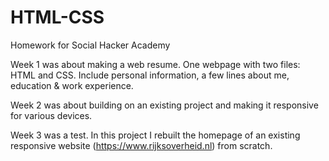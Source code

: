 # HTML-CSS
Homework for Social Hacker Academy

Week 1 was about making a web resume. One webpage with two files: HTML and CSS. Include personal information, 
a few lines about me, education & work experience.

Week 2 was about building on an existing project and making it responsive for various devices.

Week 3 was a test. In this project I rebuilt the homepage of an existing responsive website (https://www.rijksoverheid.nl) from scratch.


